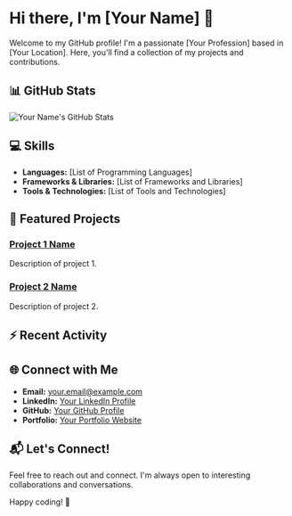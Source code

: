 <!-- Header Section -->
# Hi there, I'm [Your Name] 👋

Welcome to my GitHub profile! I'm a passionate [Your Profession] based in [Your Location]. Here, you'll find a collection of my projects and contributions.

<!-- GitHub Stats -->
## 📊 GitHub Stats

![Your Name's GitHub Stats](https://github-readme-stats.vercel.app/api?username=your-username&show_icons=true&theme=radical)

<!-- Skills Section -->
## 💻 Skills

- **Languages:** [List of Programming Languages]
- **Frameworks & Libraries:** [List of Frameworks and Libraries]
- **Tools & Technologies:** [List of Tools and Technologies]

<!-- Featured Projects Section -->
## 🚀 Featured Projects

### [Project 1 Name](link-to-project-1)
Description of project 1.

### [Project 2 Name](link-to-project-2)
Description of project 2.

<!-- Recent Activity Section -->
## ⚡ Recent Activity

<!--START_SECTION:activity-->
<!-- This section will be automatically populated with your recent GitHub activity using a tool like GitHub Readme Activity -->
<!--END_SECTION:activity-->

<!-- Connect with Me Section -->
## 🌐 Connect with Me

- **Email:** your.email@example.com
- **LinkedIn:** [Your LinkedIn Profile](https://www.linkedin.com/in/your-linkedin-profile)
- **GitHub:** [Your GitHub Profile](https://github.com/your-username)
- **Portfolio:** [Your Portfolio Website](https://www.your-portfolio.com)

<!-- Footer Section -->
## 📬 Let's Connect!

Feel free to reach out and connect. I'm always open to interesting collaborations and conversations.

Happy coding! 🚀
